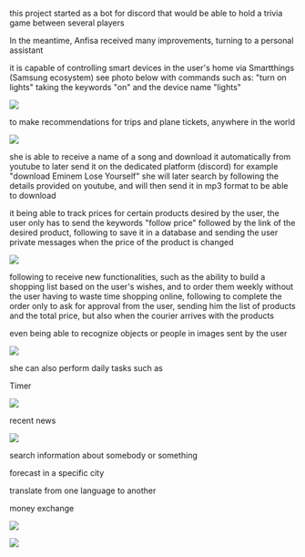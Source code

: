 this project started as a bot for discord that would be able to hold a trivia game between several players 

In the meantime, Anfisa received many improvements, turning to a personal assistant 


it is capable of controlling smart devices in the user's home via Smartthings (Samsung ecosystem) see photo below
with commands such as: "turn on lights"
taking the keywords "on" and the device name "lights" 

![](DataBase/control%20device%20example.png)

to make recommendations for trips and plane tickets, anywhere in the world

![](DataBase/Trip%20Example.png)

she is able to receive a name of a song and download it automatically from youtube to later send it on the dedicated platform (discord)
for example "download Eminem Lose Yourself" 
she will later search by following the details provided on youtube, and will then send it in mp3 format to be able to download


it being able to track prices for certain products desired by the user,
the user only has to send the keywords "follow price" followed by the link of the desired product, following to save it in a database and sending the user private messages when the price of the product is changed

![](DataBase/follow%20price%20example.png)

following to receive new functionalities, such as the ability to build a shopping list based on the user's wishes, and to order them weekly without the user having to waste time shopping online, following to complete the order only to ask for approval from the user, sending him the list of products and the total price, but also when the courier arrives with the products

even being able to recognize objects or people in images sent by the user

![](DataBase/detecting%20example.png)

she can also perform daily tasks such as

Timer

![](DataBase/timer%20example.png)

recent news 

![](DataBase/someNews%20example.png)

search information about somebody or something

forecast in a specific city

translate from one language to another

money exchange

![](DataBase/selenium%20example.png)

![](DataBase/help%20example.png)

